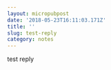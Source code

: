 ```yaml
---
layout: micropubpost
date: '2018-05-23T16:11:03.171Z'
title: ''
slug: test-reply
category: notes
---
```

test reply
